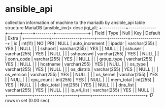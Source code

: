 # ansible_api
collection information of machine  to the mariadb by ansible_api 
table structure
MariaDB [ansible_inv]> desc  jiqi_all;
+------------+--------------+------+-----+---------+----------------+
| Field      | Type         | Null | Key | Default | Extra          |
+------------+--------------+------+-----+---------+----------------+
| id         | int(11)      | NO   | PRI | NULL    | auto_increment |
| ipaddr     | varchar(255) | YES  |     | NULL    |                |
| sshport    | varchar(255) | YES  |     | NULL    |                |
| sshuser    | varchar(255) | YES  |     | NULL    |                |
| sshpasswd  | varchar(255) | YES  |     | NULL    |                |
| conn_code  | varchar(255) | YES  |     | NULL    |                |
| group_type | varchar(255) | YES  |     | NULL    |                |
| hostname   | varchar(255) | YES  |     | NULL    |                |
| os_type    | varchar(255) | YES  |     | NULL    |                |
| os_distrib | varchar(255) | YES  |     | NULL    |                |
| os_version | varchar(255) | YES  |     | NULL    |                |
| os_kernel  | varchar(255) | YES  |     | NULL    |                |
| cpu_count  | int(255)     | YES  |     | NULL    |                |
| mem_total  | int(255)     | YES  |     | NULL    |                |
| disk_total | int(255)     | YES  |     | NULL    |                |
| dns_list   | varchar(255) | YES  |     | NULL    |                |
| ip_v4_list | varchar(255) | YES  |     | NULL    |                |
+------------+--------------+------+-----+---------+----------------+
17 rows in set (0.00 sec)
